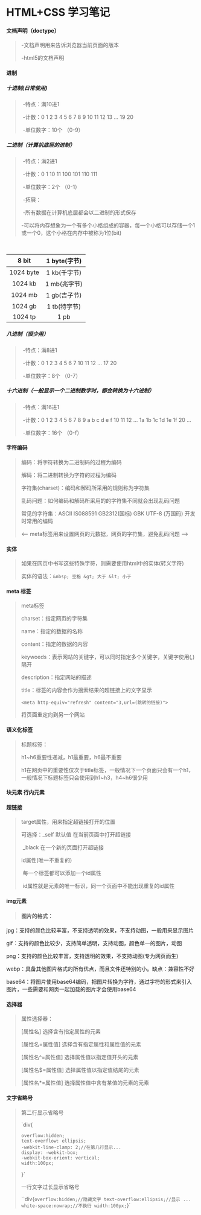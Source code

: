# HTML+CSS 学习笔记

#### 文档声明（doctype）

> -文档声明用来告诉浏览器当前页面的版本
>
> -html5的文档声明
>
> <!Doctype HTML>

#### 进制

#####          十进制(日常使用)

> ​              -特点：满10进1
>
> ​              -计数：0 1 2 3 4 5 6 7 8 9 10 11 12 13 ... 19 20
>
> ​              -单位数字：10个 （0-9）

#####         二进制（计算机底层的进制）

> ​              -特点：满2进1
>
> ​              -计数：0 1 10 11 100 101 110 111
>
> ​              -单位数字：2个 （0-1）
>
> ​             -拓展：
>
> ​                     -所有数据在计算机底层都会以二进制的形式保存
>
> ​                      -可以将内存想象为一个有多个小格组成的容器，每一个小格可以存储一个1或一个0，这个小格在内存中被称为1位(bit)

​                      

|   8 bit    | 1 byte(字节) |
| :--------: | :--------: |
| 1024  byte | 1 kb(千字节)  |
|  1024 kb   | 1 mb(兆字节)  |
|  1024 mb   | 1 gb(吉子节)  |
|  1024 gb   | 1 tb(特字节)  |
|  1024 tp   |    1 pb    |



#####         八进制（很少用）

> ​              -特点：满8进1
>
> ​              -计数：0 1 2 3 4 5 6 7 10 11 12 ... 17 20
>
> ​              -单位数字：8个 （0-7）

#####         十六进制（一般显示一个二进制数字时，都会转换为十六进制）

> ​              -特点：满16进1
>
> ​              -计数：0 1 2 3 4 5 6 7 8 9 a b c d e f 10 11 12 ... 1a 1b 1c 1d 1e 1f 20 ...
>
> ​              -单位数字：16个 （0-f）
>
> 

#### 字符编码

> 编码：将字符转换为二进制码的过程为编码
>
> 解码：将二进制转换为字符的过程为编码
>
> 字符集(charset)：编码和解码所采用的规则称为字符集
>
> 乱码问题：如何编码和解码所采用的的字符集不同就会出现乱码问题
>
> 常见的字符集：ASCII   IS088591   GB2312(国标)   GBK   UTF-8 (万国码) 开发时常用的编码
>
> <--  meta标签用来设置网页的元数据，网页的字符集，避免乱码问题 -->
>
> <meta charset="UTF-8">



#### 实体

> 如果在网页中书写这些特殊字符，则需要使用html中的实体(转义字符)
>
> 实体的语法：`&nbsp; 空格 &gt; 大于 &lt; 小于 `

#### meta 标签

> meta标签 
>
> charset：指定网页的字符集  
>
> name：指定的数据的名称 
>
> content：指定的数据的内容 
>
> keywoeds：表示网站的关键字，可以同时指定多个关键字，关键字使用(,)隔开
>
> description：指定网站的描述
>
> title：标签的内容会作为搜索结果的超链接上的文字显示
>
> `<meta http-equiv="refresh" content="3,url=(跳转的链接)">`
>
> 将页面重定向到另一个网站



#### 语义化标签

> 标题标签：
>
> h1~h6重要性递减，h1最重要，h6最不重要
>
> h1在网页中的重要性仅次于title标签，一般情况下一个页面只会有一个h1，一般情况下标题标签只会使用到h1~h3，h4~h6很少用

#### 块元素 行内元素



#### 超链接

> target属性，用来指定超链接打开的位置
>
> 可选择：_self 默认值 在当前页面中打开超链接
>
> ​               _black 在一个新的页面打开超链接
>
> id属性(唯一不重复的)
>
> ​          每一个标签都可以添加一个id属性
>
> ​           id属性就是元素的唯一标识，同一个页面中不能出现重复的id属性

#### img元素

> #### 图片的格式：
>

   jpg：支持的颜色比较丰富，不支持透明的效果，不支持动图，一般用来显示图片

   gif：支持的颜色比较少，支持简单透明，支持动图，颜色单一的图片，动图

  png：支持的颜色比较丰富，支持透明的效果，不支持动图(专为网页而生)

  webp：具备其他图片格式的所有优点，而且文件还特别的小。缺点：兼容性不好

  base64：将图片使用base64编码，把图片转换为字符，通过字符的形式来引入图片，一些需要和网页一起加载的图片才会使用base64

#### 选择器

> 属性选择器：
>
> [属性名] 选择含有指定属性的元素
>
> [属性名=属性值] 选择含有指定属性和属性值的元素
>
> [属性名^=属性值] 选择属性值以指定值开头的元素
>
> [属性名$=属性值] 选择属性值以指定值结尾的元素
>
> [属性名*=属性值] 选择属性值中含有某值的元素的元素



#### 文字省略号

> 第二行显示省略号
>
> `div{
>
>     overflow:hidden;
>     text-overflow: ellipsis;
>     -webkit-line-clamp: 2;//在第几行显示...
>     display: -webkit-box;
>     -webkit-box-orient: vertical;
>     width:100px;
> }`
>
> 一行文字过长显示省略号
>
> ``div{`
>    overflow:hidden;//隐藏文字
>    text-overflow:ellipsis;//显示 ...
>    white-space:nowrap;//不换行
>    width:100px;
> `}`



